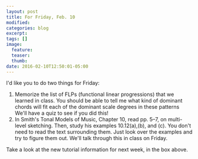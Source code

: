 ```yaml
---
layout: post
title: For Friday, Feb. 10
modified:
categories: blog
excerpt:
tags: []
image:
  feature:
  teaser:
  thumb:
date: 2016-02-10T12:50:01-05:00
---
```


I'd like you to do two things for Friday:

1. Memorize the list of FLPs (functional linear progressions) that we learned in class. You should be able to tell me what kind of dominant chords will fit each of the dominant scale degrees in these patterns We'll have a quiz to see if you did this!
2. In Smith's Tonal Models of Music, Chapter 10, read pp. 5–7, on multi-level sketching. Then, study his examples 10.12(a),(b), and (c). You don't need to read the text surrounding them. Just look over the examples and try to figure them out. We'll talk through this in class on Friday.

Take a look at the new tutorial information for next week, in the box above.